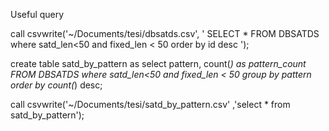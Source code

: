 Useful query


call csvwrite('~/Documents/tesi/dbsatds.csv', '
SELECT * FROM DBSATDS where satd_len<50 and fixed_len < 50 order by id desc
');

create table satd_by_pattern as
select pattern, count(*) as pattern_count FROM DBSATDS 
where satd_len<50 and fixed_len < 50 
group by pattern
order by count(*) desc;


call csvwrite('~/Documents/tesi/satd_by_pattern.csv'
,'select * from satd_by_pattern');